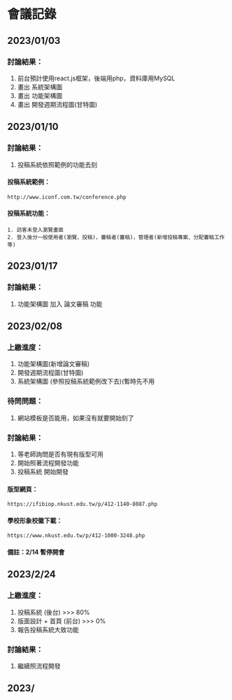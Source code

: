 # 會議記錄

## 2023/01/03
### 討論結果：
1. 前台預計使用react.js框架，後端用php，資料庫用MySQL
2. 畫出 系統架構圖
3. 畫出 功能架構圖
4. 畫出 開發週期流程圖(甘特圖)

## 2023/01/10
### 討論結果：
1. 投稿系統依照範例的功能去刻
#### 投稿系統範例：
    http://www.iconf.com.tw/conference.php
#### 投稿系統功能：
    1. 訪客未登入瀏覽畫面
    2. 登入後分一般使用者(瀏覽、投稿)，審稿者(審稿)，管理者(新增投稿專案、分配審稿工作等)

## 2023/01/17
### 討論結果：
1. 功能架構圖 加入 論文審稿 功能

## 2023/02/08
### 上繳進度：
1. 功能架構圖(新增論文審稿) 
2. 開發週期流程圖(甘特圖)
3. 系統架構圖 (參照投稿系統範例改下去)(暫時先不用
### 待問問題：
1. 網站模板是否能用，如果沒有就要開始刻了
### 討論結果：
1. 等老師詢問是否有現有版型可用
2. 開始照著流程開發功能
3. 投稿系統 開始開發
#### 版型網頁：
    https://ifibiop.nkust.edu.tw/p/412-1140-8087.php
#### 學校形象校徽下載：
    https://www.nkust.edu.tw/p/412-1000-3248.php
#### 備註：2/14 暫停開會

## 2023/2/24
### 上繳進度：
1. 投稿系統 (後台) >>> 80%
2. 版面設計 + 首頁 (前台) >>> 0%
3. 報告投稿系統大致功能
### 討論結果：
1. 繼續照流程開發

## 2023/

